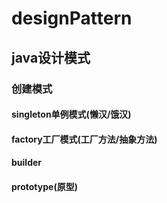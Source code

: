 # designPattern
## java设计模式
### 创建模式
#### singleton单例模式(懒汉/饿汉)
#### factory工厂模式(工厂方法/抽象方法)
#### builder
#### prototype(原型)
